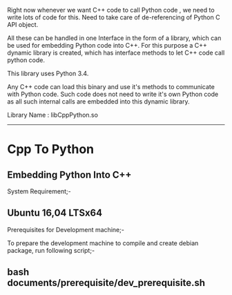 Right now whenever we want C++ code to call Python code , we need to write lots of code for this.
Need to take care of de-referencing of Python C API object.

All these can be handled in one Interface in the form of a library, which can be used for embedding Python code into C++.
For this purpose a C++ dynamic library is created, which has interface methods to let C++ code call python code.

This library uses Python 3.4.

Any C++ code can load this binary and use it's methods to communicate with Python code. Such code does not need to write it's own
Python code as all such internal calls are embedded into this dynamic library.


Library Name : libCppPython.so

---------------------------------------------------------------------------------------------------------------------

# Cpp To Python
Embedding Python Into C++
---------------------------------------------------------------------------------------------------------------------
System Requirement;-

Ubuntu 16,04 LTSx64
---------------------------------------------------------------------------------------------------------------------
Prerequisites for Development machine;-

To prepare the development machine to compile and create debian package, run following script;-

bash documents/prerequisite/dev_prerequisite.sh
---------------------------------------------------------------------------------------------------------------------
